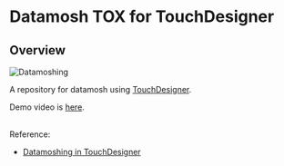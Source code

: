 # Datamosh TOX for TouchDesigner
## Overview

![Datamoshing](https://github.com/FollowTheDarkside/td-datamosh/assets/9309605/be9f14f6-8cff-4a33-ba2c-a24dd3c63c54)
<br>

A repository for datamosh using [TouchDesigner](https://derivative.ca/).
<br>

Demo video is [here](https://youtu.be/kFdZsFti9qU?si=Y32Ndkn230AvRIGt).
<br>
<br>

Reference:
- [Datamoshing in TouchDesigner](https://interactiveimmersive.io/blog/content-inputs/datamoshing-in-touchdesigner/)